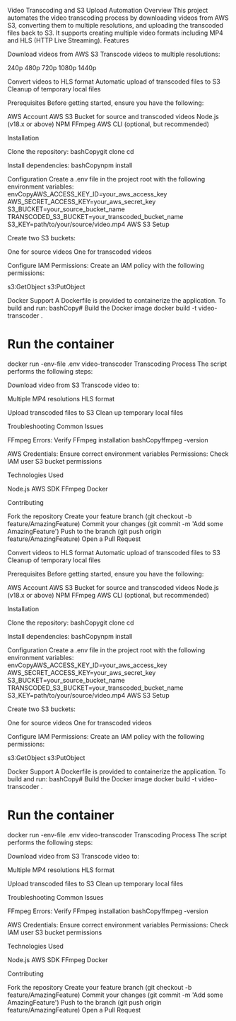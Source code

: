 Video Transcoding and S3 Upload Automation
Overview
This project automates the video transcoding process by downloading videos from AWS S3, converting them to multiple resolutions, and uploading the transcoded files back to S3. It supports creating multiple video formats including MP4 and HLS (HTTP Live Streaming).
Features

Download videos from AWS S3
Transcode videos to multiple resolutions:

240p
480p
720p
1080p
1440p


Convert videos to HLS format
Automatic upload of transcoded files to S3
Cleanup of temporary local files

Prerequisites
Before getting started, ensure you have the following:

AWS Account
AWS S3 Bucket for source and transcoded videos
Node.js (v18.x or above)
NPM
FFmpeg
AWS CLI (optional, but recommended)

Installation

Clone the repository:
bashCopygit clone <your-repo-url>
cd <project-directory>

Install dependencies:
bashCopynpm install


Configuration
Create a .env file in the project root with the following environment variables:
envCopyAWS_ACCESS_KEY_ID=your_aws_access_key
AWS_SECRET_ACCESS_KEY=your_aws_secret_key
S3_BUCKET=your_source_bucket_name
TRANSCODED_S3_BUCKET=your_transcoded_bucket_name
S3_KEY=path/to/your/source/video.mp4
AWS S3 Setup

Create two S3 buckets:

One for source videos
One for transcoded videos


Configure IAM Permissions:
Create an IAM policy with the following permissions:

s3:GetObject
s3:PutObject



Docker Support
A Dockerfile is provided to containerize the application. To build and run:
bashCopy# Build the Docker image
docker build -t video-transcoder .

# Run the container
docker run -env-file .env video-transcoder
Transcoding Process
The script performs the following steps:

Download video from S3
Transcode video to:

Multiple MP4 resolutions
HLS format


Upload transcoded files to S3
Clean up temporary local files

Troubleshooting
Common Issues

FFmpeg Errors: Verify FFmpeg installation
bashCopyffmpeg -version

AWS Credentials: Ensure correct environment variables
Permissions: Check IAM user S3 bucket permissions

Technologies Used

Node.js
AWS SDK
FFmpeg
Docker

Contributing

Fork the repository
Create your feature branch (git checkout -b feature/AmazingFeature)
Commit your changes (git commit -m 'Add some AmazingFeature')
Push to the branch (git push origin feature/AmazingFeature)
Open a Pull Request


Convert videos to HLS format
Automatic upload of transcoded files to S3
Cleanup of temporary local files

Prerequisites
Before getting started, ensure you have the following:

AWS Account
AWS S3 Bucket for source and transcoded videos
Node.js (v18.x or above)
NPM
FFmpeg
AWS CLI (optional, but recommended)

Installation

Clone the repository:
bashCopygit clone <your-repo-url>
cd <project-directory>

Install dependencies:
bashCopynpm install


Configuration
Create a .env file in the project root with the following environment variables:
envCopyAWS_ACCESS_KEY_ID=your_aws_access_key
AWS_SECRET_ACCESS_KEY=your_aws_secret_key
S3_BUCKET=your_source_bucket_name
TRANSCODED_S3_BUCKET=your_transcoded_bucket_name
S3_KEY=path/to/your/source/video.mp4
AWS S3 Setup

Create two S3 buckets:

One for source videos
One for transcoded videos


Configure IAM Permissions:
Create an IAM policy with the following permissions:

s3:GetObject
s3:PutObject



Docker Support
A Dockerfile is provided to containerize the application. To build and run:
bashCopy# Build the Docker image
docker build -t video-transcoder .

# Run the container
docker run -env-file .env video-transcoder
Transcoding Process
The script performs the following steps:

Download video from S3
Transcode video to:

Multiple MP4 resolutions
HLS format


Upload transcoded files to S3
Clean up temporary local files

Troubleshooting
Common Issues

FFmpeg Errors: Verify FFmpeg installation
bashCopyffmpeg -version

AWS Credentials: Ensure correct environment variables
Permissions: Check IAM user S3 bucket permissions

Technologies Used

Node.js
AWS SDK
FFmpeg
Docker

Contributing

Fork the repository
Create your feature branch (git checkout -b feature/AmazingFeature)
Commit your changes (git commit -m 'Add some AmazingFeature')
Push to the branch (git push origin feature/AmazingFeature)
Open a Pull Request